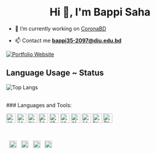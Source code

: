 <h1 align="center">Hi 👋, I'm Bappi Saha</h1>
<!-- <h3 align="center">A passionate software engineer.</h3> -->

<!-- <p align="left"> <img src="https://komarev.com/ghpvc/?username=bappi2097" alt="bappi2097" /> </p> -->

- 🔭 I’m currently working on [CoronaBD](https://coronabd.xyz)

- 📫 Contact me **bappi35-2097@diu.edu.bd**

<a href="https://bappi2097.github.io" align="center">
<img align="center" src="https://img.shields.io/badge/Portfolio%20Website-29b6f6?style=flat-square&logo=google-chrome&logoColor=white" alt="Portfolio Website">
</a>

## Language Usage ~ Status

![Top Langs](https://github-readme-stats.aemiej.vercel.app/api/top-langs/?username=bappi2097&layout=compact&theme=dark&show_icons=true&hide_border=true&private=true)

<br/>
### Languages and Tools:

<code><img height="25" src="https://raw.githubusercontent.com/bappi2097/bappi2097/master/assets/cpp.png" alt="cpp"></code>
<code><img height="25" src="https://raw.githubusercontent.com/bappi2097/bappi2097/master/assets/javascript.png" alt="javascript"></code>
<code><img height="25" src="https://raw.githubusercontent.com/bappi2097/bappi2097/master/assets/python.png" alt="python"></code>
<code><img height="25" src="https://raw.githubusercontent.com/bappi2097/bappi2097/master/assets/laravel.svg" alt="laravel"></code>
<code><img height="25" src="https://raw.githubusercontent.com/bappi2097/bappi2097/master/assets/php.png" alt="php"></code>
<code><img height="25" src="https://raw.githubusercontent.com/bappi2097/bappi2097/master/assets/sql.png" alt="sql"></code>
<code><img height="25" src="https://raw.githubusercontent.com/bappi2097/bappi2097/master/assets/git.png" alt="git"></code>
<code><img height="25" src="https://raw.githubusercontent.com/bappi2097/bappi2097/master/assets/java.png" alt="java"></code>
<code><img height="25" src="https://raw.githubusercontent.com/bappi2097/bappi2097/master/assets/bulma-s.png" alt="bulma"></code>
<code><img height="25" src="https://raw.githubusercontent.com/bappi2097/bappi2097/master/assets/Bootstrap.png" alt="Bootstrap"></code>

<br/>

<p align="center">

&nbsp;&nbsp;<a href="https://dev.to/bappi2097" target="blank"><img align="center" src="https://cdn.jsdelivr.net/npm/simple-icons@3.0.1/icons/dev-dot-to.svg" alt="@bappi2097" height="20" width="20" /></a>&nbsp;&nbsp;
<a href="https://stackoverflow.com/users/12789602/bappi-saha" target="blank"><img align="center" src="https://cdn.jsdelivr.net/npm/simple-icons@3.0.1/icons/stackoverflow.svg" alt="12789602" height="20" width="20" /></a>&nbsp;&nbsp;
<a href="https://web.facebook.com/bappi.saha.75033/" target="blank"><img align="center" src="https://cdn.jsdelivr.net/npm/simple-icons@3.0.1/icons/facebook.svg" alt="Bappi Saha" height="20" width="20" /></a>&nbsp;&nbsp;
<a href="https://twitter.com/BappiSaha35" target="blank"><img align="center" src="https://cdn.jsdelivr.net/npm/simple-icons@3.0.1/icons/twitter.svg" alt="BappiSaha35" height="20" width="20" /></a>&nbsp;&nbsp;

</p>
